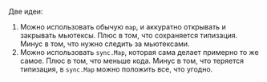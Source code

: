Две идеи:
1. Можно использовать обычую `map`, и аккуратно открывать и закрывать мьютексы. Плюс в том, что сохраняется типизация. Минус в том, что нужно следить за мьютексами.
2. Можно использовать `sync.Map`, которая сама делает примерно то же самое. Плюс в том, что меньше кода. Минус в том, что теряется типизация, в `sync.Map` можно положить все, что угодно. 